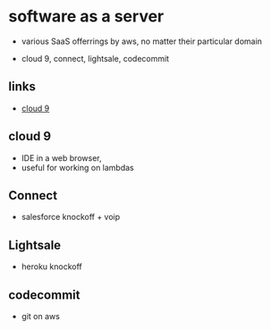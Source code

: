 # software as a server

- various SaaS offerrings by aws, no matter their particular domain

- cloud 9, connect, lightsale, codecommit

## links

- [cloud 9](https://aws.amazon.com/cloud9/)

## cloud 9

- IDE in a web browser,
- useful for working on lambdas

## Connect

- salesforce knockoff + voip

## Lightsale

- heroku knockoff

## codecommit

- git on aws

